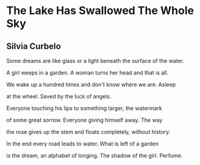 # The Lake Has Swallowed The Whole Sky
## Silvia Curbelo
Some dreams are like glass
or a light beneath the surface of the water.

A girl weeps in a garden.
A woman turns her head and that is all.

We wake up a hundred times and
don't know where we are. Asleep

at the wheel. Saved by
the luck of angels.

Everyone touching his lips
to something larger, the watermark

of some great sorrow. Everyone
giving himself away. The way

the rose gives up the stem and
floats completely, without history.

In the end every road leads
to water. What is left of a garden

is the dream, an alphabet of longing.
The shadow of the girl. Perfume.